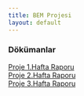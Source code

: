 ```yaml
---
title: BEM Projesi
layout: default
---
```


### Dökümanlar

[Proje 1.Hafta Raporu](docs/hafta1.pdf)  
[Proje 2.Hafta Raporu](docs/hafta2.pdf)  
[Proje 3.Hafta Raporu](docs/hafta3.pdf)  

